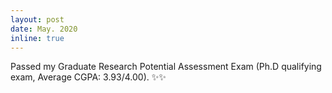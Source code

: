 ```yaml
---
layout: post
date: May. 2020 
inline: true
---
```


Passed my Graduate Research Potential Assessment Exam (Ph.D qualifying exam, Average CGPA: 3.93/4.00). :sparkles::sparkles:
